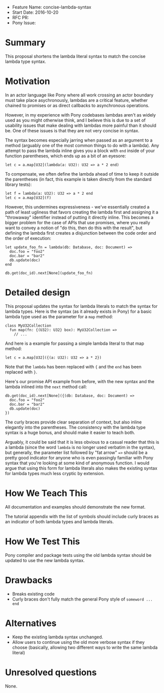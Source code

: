 - Feature Name: concise-lambda-syntax
- Start Date: 2016-10-20
- RFC PR:
- Pony Issue:

# Summary

This proposal shortens the lambda literal syntax to match the concise lambda type syntax.

# Motivation

In an actor language like Pony where all work crossing an actor boundary must take place asychronously, lambdas are a critical feature, whether chained to promises or as direct callbacks to asynchronous operations.

However, in my experience with Pony codebases lambdas aren't as widely used as you might otherwise think, and I believe this is due to a set of usability issues that make dealing with lambdas more painful than it should be. One of these issues is that they are not very concise in syntax.

The syntax becomes especially jarring when passed as an argument to a method (arguably one of the most common things to do with a lambda). Any attempt to pass the lambda inline gives you a block with `end` inside of your function parentheses, which ends up as a bit of an eyesore:

```pony
let c = a.map[U32](lambda(a: U32): U32 => a * 2 end)
```

To compensate, we often define the lambda ahead of time to keep it outside the parentheses (in fact, this example is taken directly from the standard library tests):

```pony
let f = lambda(a: U32): U32 => a * 2 end
let c = a.map[U32](f)
```

However, this undermines expressiveness - we've essentially created a path of least ugliness that favors creating the lambda first and assigning it a "throwaway" identifier instead of putting it directly inline. This becomes a bigger problem for the case of APIs that use promises, where you really want to convey a notion of "do this, then do this with the result", but defining the lambda first creates a disjunction between the code order and the order of execution:

```pony
let update_foo_fn = lambda(db: Database, doc: Document) =>
  doc.foo = "foo2"
  doc.bar = "bar2"
  db.update(doc)
end

db.get(doc_id).next[None](update_foo_fn)
```

# Detailed design

This proposal updates the syntax for lambda literals to match the syntax for lambda types. Here is the syntax (as it already exists in Pony) for a basic lambda type used as the parameter for a `map` method:

```pony
class MyU32Collection
  fun map(fn: {(U32): U32} box): MyU32Collection =>
    // ...
```

And here is a example for passing a simple lambda literal to that map method:

```pony
let c = a.map[U32]({(a: U32): U32 => a * 2})
```

Note that the `lambda` has been replaced with `{` and the `end` has been replaced with `}`.

Here's our promise API example from before, with the new syntax and the lambda inlined into the `next` method call:

```pony
db.get(doc_id).next[None]({(db: Database, doc: Document) =>
  doc.foo = "foo2"
  doc.bar = "bar2"
  db.update(doc)
})
```

The curly braces provide clear separation of context, but also inline elegantly into the parentheses. The consistency with the lambda type syntax is a huge bonus, and should make it easier to teach both.

Arguably, it could be said that it is less obvious to a casual reader that this is a lambda (since the word `lambda` is no longer used verbatim in the syntax), but generally, the parameter list followed by "fat arrow" `=>` should be a pretty good indicator for anyone who is even passingly familiar with Pony syntax that you're looking at some kind of anonymous function. I would argue that using this form for lambda literals also makes the existing syntax for lambda types much less cryptic by extension.

# How We Teach This

All documentation and examples should demonstrate the new format.

The tutorial appendix with the list of symbols should include curly braces as an indicator of both lambda types and lambda literals.

# How We Test This

Pony compiler and package tests using the old lambda syntax should be updated to use the new lambda syntax.

# Drawbacks

* Breaks existing code
* Curly braces don't fully match the general Pony style of `someword ... end`

# Alternatives

* Keep the existing lambda syntax unchanged.
* Allow users to continue using the old more verbose syntax if they choose (basically, allowing two different ways to write the same lambda literal)

# Unresolved questions

None.
